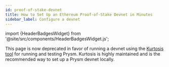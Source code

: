 ```yaml
---
id: proof-of-stake-devnet
title: How to Set Up an Ethereum Proof-of-Stake Devnet in Minutes
sidebar_label: Configure a devnet
---
```


import {HeaderBadgesWidget} from '@site/src/components/HeaderBadgesWidget.js';

<HeaderBadgesWidget commaDelimitedContributors="Raul, Sammy, James" />

This page is now deprecated in favor of running a devnet using the [Kurtosis tool](https://github.com/ethpandaops/ethereum-package)
for running and testing Prysm. Kurtosis is highly maintained and is the recommended way to set up a Prysm devnet locally.